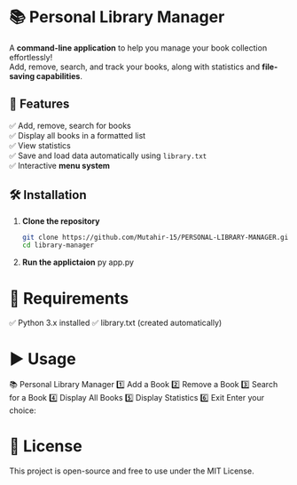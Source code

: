 # 📚 Personal Library Manager

A **command-line application** to help you manage your book collection effortlessly!  
Add, remove, search, and track your books, along with statistics and **file-saving capabilities**.  

## 🚀 Features
✅ Add, remove, search for books  
✅ Display all books in a formatted list  
✅ View statistics<br>
✅ Save and load data automatically using `library.txt`  
✅ Interactive **menu system**  

## 🛠️ Installation

1. **Clone the repository**  
   ```sh
   git clone https://github.com/Mutahir-15/PERSONAL-LIBRARY-MANAGER.git
   cd library-manager

2. **Run the applictaion**
   py app.py

# 📌 Requirements
✅ Python 3.x installed
✅ library.txt (created automatically)

# ▶️ Usage
📚 Personal Library Manager
1️⃣ Add a Book
2️⃣ Remove a Book
3️⃣ Search for a Book
4️⃣ Display All Books
5️⃣ Display Statistics
6️⃣ Exit
Enter your choice:

# 📜 License
This project is open-source and free to use under the MIT License.
